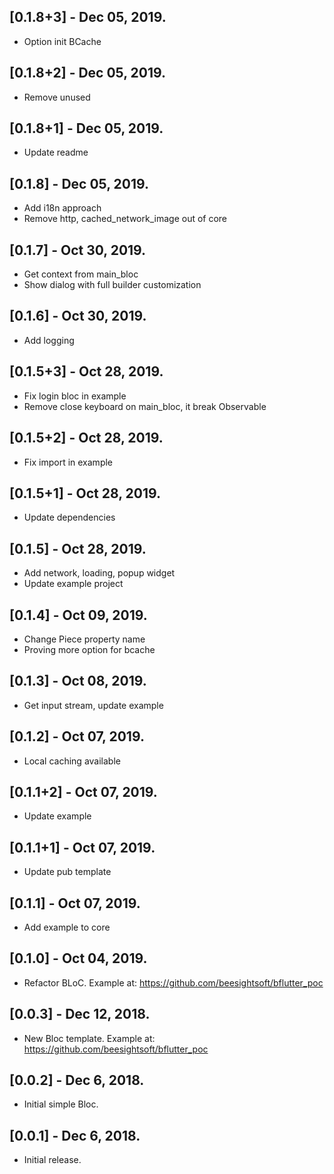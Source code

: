 ## [0.1.8+3] - Dec 05, 2019.

* Option init BCache

## [0.1.8+2] - Dec 05, 2019.

* Remove unused

## [0.1.8+1] - Dec 05, 2019.

* Update readme

## [0.1.8] - Dec 05, 2019.

* Add i18n approach
* Remove http, cached_network_image out of core

## [0.1.7] - Oct 30, 2019.

* Get context from main_bloc
* Show dialog with full builder customization

## [0.1.6] - Oct 30, 2019.

* Add logging

## [0.1.5+3] - Oct 28, 2019.

* Fix login bloc in example
* Remove close keyboard on main_bloc, it break Observable

## [0.1.5+2] - Oct 28, 2019.

* Fix import in example

## [0.1.5+1] - Oct 28, 2019.

* Update dependencies

## [0.1.5] - Oct 28, 2019.

* Add network, loading, popup widget
* Update example project

## [0.1.4] - Oct 09, 2019.

* Change Piece property name
* Proving more option for bcache

## [0.1.3] - Oct 08, 2019.

* Get input stream, update example

## [0.1.2] - Oct 07, 2019.

* Local caching available

## [0.1.1+2] - Oct 07, 2019.

* Update example

## [0.1.1+1] - Oct 07, 2019.

* Update pub template

## [0.1.1] - Oct 07, 2019.

* Add example to core

## [0.1.0] - Oct 04, 2019.

* Refactor BLoC. Example at: https://github.com/beesightsoft/bflutter_poc

## [0.0.3] - Dec 12, 2018.

* New Bloc template. Example at: https://github.com/beesightsoft/bflutter_poc

## [0.0.2] - Dec 6, 2018.

* Initial simple Bloc.

## [0.0.1] - Dec 6, 2018.

* Initial release.
